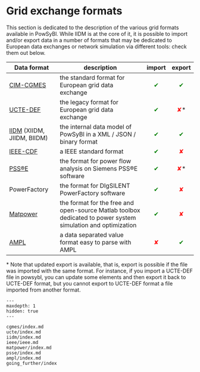 # Grid exchange formats

This section is dedicated to the description of the various grid formats available in PowSyBl. While IIDM is at the core
of it, it is possible to import and/or export data in a number of formats that may be dedicated to European data
exchanges
or network simulation via different tools: check them out below.

| Data format                                 | description                                                                                                  |                  import                   |                  export                   |
|---------------------------------------------|--------------------------------------------------------------------------------------------------------------|:-----------------------------------------:|:-----------------------------------------:|
| [CIM-CGMES](cgmes/index.md)                 | the standard format for European grid data exchange                                                          | <span style="color:green">&#x2714;</span> | <span style="color:green">&#x2714;</span> |
| [UCTE-DEF](ucte/index.md)                   | the legacy format for European grid data exchange                                                            | <span style="color:green">&#x2714;</span> | <span style="color:red">&#x2718;</span>*  |
| [IIDM](iidm/index.md) (XIIDM, JIIDM, BIIDM) | the internal data model of PowSyBl in a XML / JSON / binary format                                           | <span style="color:green">&#x2714;</span> | <span style="color:green">&#x2714;</span> |
| [IEEE-CDF](ieee/ieee.md)                    | a IEEE standard format                                                                                       | <span style="color:green">&#x2714;</span> |  <span style="color:red">&#x2718;</span>  |
| [PSS®E](psse/index.md)                      | the format for power flow analysis on Siemens PSS®E software                                                 | <span style="color:green">&#x2714;</span> | <span style="color:red">&#x2718;</span>*  |
| PowerFactory                                | the format for DIgSILENT PowerFactory software                                                               | <span style="color:green">&#x2714;</span> |  <span style="color:red">&#x2718;</span>  |
| [Matpower](matpower/index.md)               | the format for the free and open-source Matlab toolbox dedicated to power system simulation and optimization | <span style="color:green">&#x2714;</span> |  <span style="color:red">&#x2718;</span>  |
| [AMPL](ampl/index.md)                       | a data separated value format easy to parse with AMPL                                                        |  <span style="color:red">&#x2718;</span>  | <span style="color:green">&#x2714;</span> |

\* Note that updated export is available, that is, export is possible if the file was imported with the same format.
For instance, if you import a UCTE-DEF file in powsybl, you can update some elements and then export it back to UCTE-DEF
format, but you cannot export to UCTE-DEF format a file imported from another format.

```{toctree}
---
maxdepth: 1
hidden: true
---

cgmes/index.md
ucte/index.md
iidm/index.md
ieee/ieee.md
matpower/index.md
psse/index.md
ampl/index.md
going_further/index
```
